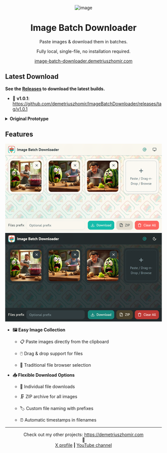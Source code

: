 <div align="center">

![image](https://github.com/user-attachments/assets/fadff3f2-e711-4485-a6dc-2da0b32e661c)

# Image Batch Downloader

Paste images & download them in batches.

Fully local, single-file, no installation required.

[image-batch-downloader.demetriuszhomir.com](https://image-batch-downloader.demetriuszhomir.com)
</div>

## Latest Download

**See the [Releases](https://github.com/demetriuszhomir/ImageBatchDownloader/releases) to download the latest builds.**

- 🌟 **v1.0.1**: https://github.com/demetriuszhomir/ImageBatchDownloader/releases/tag/v1.0.1

<details>
<summary>
<b>Original Prototype</b>
</summary>

Also, you can download the original prototype here: [prototype/ImageBatchDownloader.html](prototype/ImageBatchDownloader.html)
<br>
The prototype is feature-complete and created entirely using GitHub Copilot.

</details>

## Features

<div align="center">
    <img src="web/src/lib/app-light.png#gh-light-mode-only" width="640" />
    <img src="web/src/lib/app-dark.png#gh-dark-mode-only" width="640" />
</div>

- **🖼️ Easy Image Collection**
    - 📋 Paste images directly from the clipboard

    - 🖱️ Drag & drop support for files
    - 📂 Traditional file browser selection

- **📥 Flexible Download Options**
    - 📄 Individual file downloads

    - 🗜️ ZIP archive for all images
    - 🏷️ Custom file naming with prefixes
    - ⏰ Automatic timestamps in filenames

---

<div align="center">

Check out my other projects: https://demetriuszhomir.com<br>
🔹<br>
[X profile](https://x.com/DemetriusZhomir) <b>|</b> [YouTube channel](https://www.youtube.com/@DemetriusZhomir)

</div>
